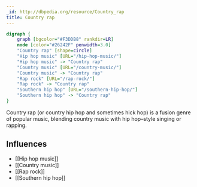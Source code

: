 ```yaml
---
_id: http://dbpedia.org/resource/Country_rap
title: Country rap
---
```


```dot
digraph {
	graph [bgcolor="#F3DDB8" rankdir=LR]
	node [color="#26242F" penwidth=3.0]
	"Country rap" [shape=circle]
	"Hip hop music" [URL="/hip-hop-music/"]
	"Hip hop music" -> "Country rap"
	"Country music" [URL="/country-music/"]
	"Country music" -> "Country rap"
	"Rap rock" [URL="/rap-rock/"]
	"Rap rock" -> "Country rap"
	"Southern hip hop" [URL="/southern-hip-hop/"]
	"Southern hip hop" -> "Country rap"
}
```

Country rap (or country hip hop and sometimes hick hop) is a fusion genre of popular music, blending country music with hip hop–style singing or rapping.

## Influences
- [[Hip hop music]]
- [[Country music]]
- [[Rap rock]]
- [[Southern hip hop]]
